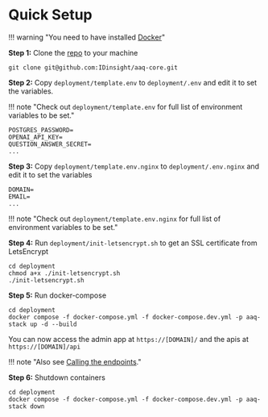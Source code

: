 # Quick Setup

!!! warning "You need to have installed [Docker](https://docs.docker.com/get-docker/)"

**Step 1:** Clone the [repo](https://github.com/IDinsight/aaq-core) to your machine

    git clone git@github.com:IDinsight/aaq-core.git

**Step 2:** Copy `deployment/template.env` to `deployment/.env` and edit it to set the
variables. 

!!! note "Check out `deployment/template.env` for full list of environment variables to be set."

    POSTGRES_PASSWORD=
    OPENAI_API_KEY=
    QUESTION_ANSWER_SECRET=
    ...

**Step 3:** Copy `deployment/template.env.nginx` to `deployment/.env.nginx` and edit it to set the variables

    DOMAIN=
    EMAIL=
    ... 

!!! note "Check out `deployment/template.env.nginx` for full list of environment variables to be set."

**Step 4:** Run `deployment/init-letsencrypt.sh` to get an SSL certificate from LetsEncrypt

    cd deployment
    chmod a+x ./init-letsencrypt.sh
    ./init-letsencrypt.sh

**Step 5:** Run docker-compose

    cd deployment
    docker compose -f docker-compose.yml -f docker-compose.dev.yml -p aaq-stack up -d --build

You can now access the admin app at `https://[DOMAIN]/` and the apis at `https://[DOMAIN]/api`

!!! note "Also see [Calling the endpoints](../develop/testing.md#call-the-endpoints)."

**Step 6:** Shutdown containers

    cd deployment
    docker compose -f docker-compose.yml -f docker-compose.dev.yml -p aaq-stack down
